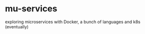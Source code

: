 # mu-services    
exploring microservices with Docker, a bunch of languages and k8s (eventually)    
    